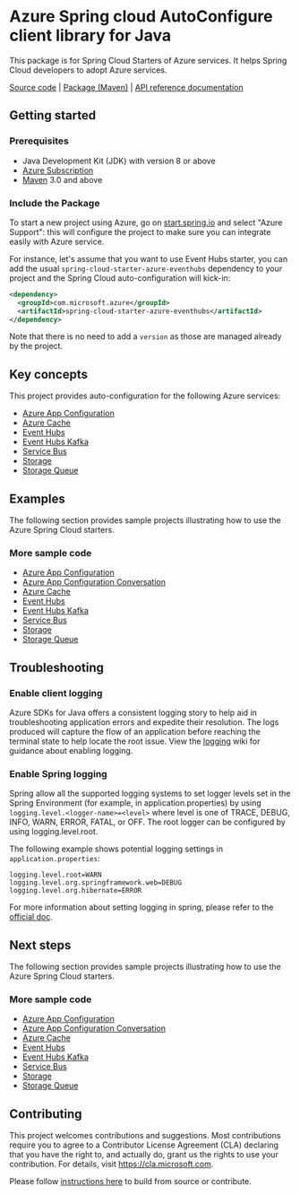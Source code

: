 # Azure Spring cloud AutoConfigure client library for Java
This package is for Spring Cloud Starters of Azure services. It helps Spring Cloud developers to adopt Azure services.

[Source code][src] | [Package (Maven)][package] | [API reference documentation][refdocs]

## Getting started

### Prerequisites
- Java Development Kit (JDK) with version 8 or above
- [Azure Subscription][azure_subscription]
- [Maven][maven] 3.0 and above

### Include the Package
To start a new project using Azure, go on [start.spring.io][spring_io] and select "Azure
Support": this will configure the project to make sure you can integrate easily with Azure service.

For instance, let's assume that you want to use Event Hubs starter, you can add the usual `spring-cloud-starter-azure-eventhubs`
dependency to your project and the Spring Cloud auto-configuration will kick-in: 

```xml
<dependency>
  <groupId>com.microsoft.azure</groupId>
  <artifactId>spring-cloud-starter-azure-eventhubs</artifactId>
</dependency>
```

Note that there is no need to add a `version` as those are managed already by the project.

## Key concepts
This project provides auto-configuration for the following Azure services:

- [Azure App Configuration][app_configuration]
- [Azure Cache][cache]
- [Event Hubs][event_hubs]
- [Event Hubs Kafka][event_hubs_kafka]
- [Service Bus][service_bus]
- [Storage][storage]
- [Storage Queue][storage_queue]

## Examples

The following section provides sample projects illustrating how to use the Azure Spring Cloud starters.
### More sample code
- [Azure App Configuration][app_configuration_sample]
- [Azure App Configuration Conversation][app_configuration_conversation_sample]
- [Azure Cache][cache_sample]
- [Event Hubs][event_hubs_sample]
- [Event Hubs Kafka][event_hubs_kafka_sample]
- [Service Bus][service_bus_sample]
- [Storage][storage_sample]
- [Storage Queue][storage_queue_sample]

## Troubleshooting
### Enable client logging
Azure SDKs for Java offers a consistent logging story to help aid in troubleshooting application errors and expedite their resolution. The logs produced will capture the flow of an application before reaching the terminal state to help locate the root issue. View the [logging][logging] wiki for guidance about enabling logging.

### Enable Spring logging
Spring allow all the supported logging systems to set logger levels set in the Spring Environment (for example, in application.properties) by using `logging.level.<logger-name>=<level>` where level is one of TRACE, DEBUG, INFO, WARN, ERROR, FATAL, or OFF. The root logger can be configured by using logging.level.root.

The following example shows potential logging settings in `application.properties`:

```properties
logging.level.root=WARN
logging.level.org.springframework.web=DEBUG
logging.level.org.hibernate=ERROR
```

For more information about setting logging in spring, please refer to the [official doc][logging_doc].
 

## Next steps

The following section provides sample projects illustrating how to use the Azure Spring Cloud starters.
### More sample code
- [Azure App Configuration][app_configuration_sample]
- [Azure App Configuration Conversation][app_configuration_conversation_sample]
- [Azure Cache][cache_sample]
- [Event Hubs][event_hubs_sample]
- [Event Hubs Kafka][event_hubs_kafka_sample]
- [Service Bus][service_bus_sample]
- [Storage][storage_sample]
- [Storage Queue][storage_queue_sample]

## Contributing

This project welcomes contributions and suggestions.  Most contributions require you to agree to a Contributor License Agreement (CLA) declaring that you have the right to, and actually do, grant us the rights to use your contribution. For details, visit https://cla.microsoft.com.

Please follow [instructions here][contributing_md] to build from source or contribute.

<!-- Link -->
[src]: https://github.com/Azure/azure-sdk-for-java/tree/master/sdk/spring/azure-spring-cloud-autoconfigure/src/
[package]: https://mvnrepository.com/artifact/com.microsoft.azure/spring-cloud-azure-autoconfigure
[refdocs]: https://azure.github.io/azure-sdk-for-java/spring.html#spring-cloud-azure-autoconfigure
[logging]: https://github.com/Azure/azure-sdk-for-java/wiki/Logging-with-Azure-SDK#use-logback-logging-framework-in-a-spring-boot-application
[azure_subscription]: https://azure.microsoft.com/free
[spring_io]: https://start.spring.io
[logging_doc]: https://docs.spring.io/spring-boot/docs/current/reference/html/spring-boot-features.html#boot-features-logging
[contributing_md]: https://github.com/Azure/azure-sdk-for-java/tree/master/sdk/spring/CONTRIBUTING.md
[maven]: http://maven.apache.org/
[app_configuration]: https://github.com/Azure/azure-sdk-for-java/tree/master/sdk/spring/azure-spring-cloud-starter-appconfiguration-config
[cache]: https://github.com/Azure/azure-sdk-for-java/tree/master/sdk/spring/azure-spring-cloud-starter-cache
[event_hubs]: https://github.com/Azure/azure-sdk-for-java/tree/master/sdk/spring/azure-spring-cloud-starter-eventhubs
[event_hubs_kafka]: https://github.com/Azure/azure-sdk-for-java/tree/master/sdk/spring/azure-spring-cloud-starter-eventhubs-kafka
[service_bus]: https://github.com/Azure/azure-sdk-for-java/tree/master/sdk/spring/azure-spring-cloud-starter-servicebus
[storage]: https://github.com/Azure/azure-sdk-for-java/tree/master/sdk/spring/azure-spring-cloud-starter-storage
[storage_queue]: https://github.com/Azure/azure-sdk-for-java/tree/master/sdk/spring/azure-spring-cloud-starter-storage-queue
[app_configuration_sample]: https://github.com/Azure/azure-sdk-for-java/tree/master/sdk/spring/azure-spring-boot-samples/azure-spring-cloud-appconfiguration-sample
[app_configuration_conversation_sample]: https://github.com/Azure/azure-sdk-for-java/tree/master/sdk/spring/azure-spring-boot-samples/azure-spring-cloud-appconfiguration-conversion-sample-complete
[cache_sample]: https://github.com/Azure/azure-sdk-for-java/tree/master/sdk/spring/azure-spring-boot-samples/azure-spring-cloud-cache-sample
[event_hubs_sample]: https://github.com/Azure/azure-sdk-for-java/tree/master/sdk/spring/azure-spring-boot-samples/azure-spring-cloud-eventhubs-integration-sample
[event_hubs_kafka_sample]: https://github.com/Azure/azure-sdk-for-java/tree/master/sdk/spring/azure-spring-boot-samples/azure-spring-cloud-eventhubs-kafka-sample
[service_bus_sample]: https://github.com/Azure/azure-sdk-for-java/tree/master/sdk/spring/azure-spring-boot-samples/azure-spring-cloud-servicebus-integration-sample
[storage_sample]: https://github.com/Azure/azure-sdk-for-java/tree/master/sdk/spring/azure-spring-boot-samples/azure-spring-cloud-storage-resource-sample
[storage_queue_sample]: https://github.com/Azure/azure-sdk-for-java/tree/master/sdk/spring/azure-spring-boot-samples/azure-spring-cloud-storage-queue-integration-sample
